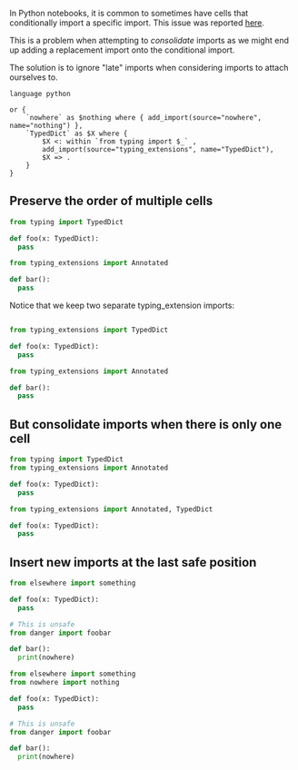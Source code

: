 In Python notebooks, it is common to sometimes have cells that conditionally import a specific import. This issue was reported [here](https://github.com/getgrit/gritql/issues/524).

This is a problem when attempting to _consolidate_ imports as we might end up adding a replacement import onto the conditional import.

The solution is to ignore "late" imports when considering imports to attach ourselves to.

```grit
language python

or {
	`nowhere` as $nothing where { add_import(source="nowhere", name="nothing") },
	`TypedDict` as $X where {
		$X <: within `from typing import $_` ,
		add_import(source="typing_extensions", name="TypedDict"),
		$X => .
	}
}
```

## Preserve the order of multiple cells

```python
from typing import TypedDict

def foo(x: TypedDict):
  pass

from typing_extensions import Annotated

def bar():
  pass
```

Notice that we keep two separate typing_extension imports:

```python

from typing_extensions import TypedDict

def foo(x: TypedDict):
  pass

from typing_extensions import Annotated

def bar():
  pass
```

## But consolidate imports when there is only one cell

```python
from typing import TypedDict
from typing_extensions import Annotated

def foo(x: TypedDict):
  pass
```

```python
from typing_extensions import Annotated, TypedDict

def foo(x: TypedDict):
  pass
```

## Insert new imports at the last safe position

```python
from elsewhere import something

def foo(x: TypedDict):
  pass

# This is unsafe
from danger import foobar

def bar():
  print(nowhere)

```

```python
from elsewhere import something
from nowhere import nothing

def foo(x: TypedDict):
  pass

# This is unsafe
from danger import foobar

def bar():
  print(nowhere)

```
